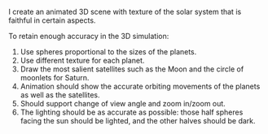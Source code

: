 I create an animated 3D scene with texture of the solar system that is faithful in certain aspects.

To retain enough accuracy in the 3D simulation:
1. Use spheres proportional to the sizes of the planets. 
2. Use different texture for each planet.
3. Draw the most salient satellites such as the Moon and the circle of moonlets for Saturn. 
4. Animation should show the accurate orbiting movements of the planets as well as the satellites.
5. Should support change of view angle and zoom in/zoom out.
6. The lighting should be as accurate as possible: those half spheres facing the sun should be lighted, and the other halves should be dark.




